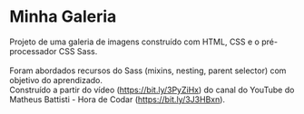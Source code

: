 # Minha Galeria
 
Projeto de uma galeria de imagens construído com HTML, CSS e o pré-processador CSS Sass. <br /><br />
Foram abordados recursos do Sass (mixins, nesting, parent selector) com objetivo do aprendizado. <br />
Construído a partir do vídeo (https://bit.ly/3PyZiHx) do canal do YouTube do Matheus Battisti - Hora de Codar (https://bit.ly/3J3HBxn).
